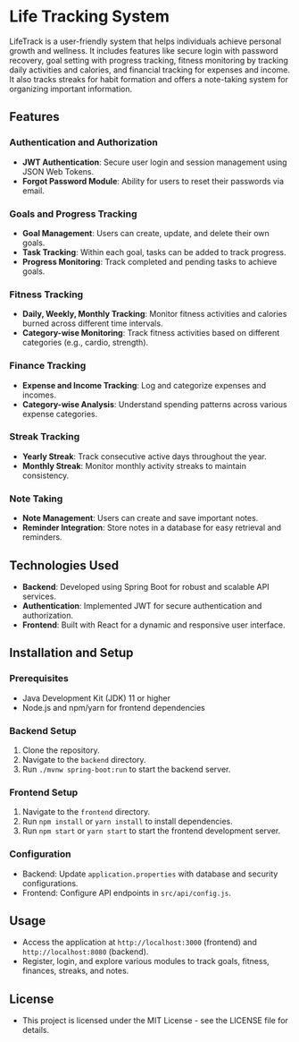 # Life Tracking System
LifeTrack is a user-friendly system that helps individuals achieve personal growth and wellness. It includes features like secure login with password recovery, goal setting with progress tracking, fitness monitoring by tracking daily activities and calories, and financial tracking for expenses and income. It also tracks streaks for habit formation and offers a note-taking system for organizing important information.

## Features

### Authentication and Authorization
- **JWT Authentication**: Secure user login and session management using JSON Web Tokens.
- **Forgot Password Module**: Ability for users to reset their passwords via email.

### Goals and Progress Tracking
- **Goal Management**: Users can create, update, and delete their own goals.
- **Task Tracking**: Within each goal, tasks can be added to track progress.
- **Progress Monitoring**: Track completed and pending tasks to achieve goals.

### Fitness Tracking
- **Daily, Weekly, Monthly Tracking**: Monitor fitness activities and calories burned across different time intervals.
- **Category-wise Monitoring**: Track fitness activities based on different categories (e.g., cardio, strength).

### Finance Tracking
- **Expense and Income Tracking**: Log and categorize expenses and incomes.
- **Category-wise Analysis**: Understand spending patterns across various expense categories.

### Streak Tracking
- **Yearly Streak**: Track consecutive active days throughout the year.
- **Monthly Streak**: Monitor monthly activity streaks to maintain consistency.

### Note Taking
- **Note Management**: Users can create and save important notes.
- **Reminder Integration**: Store notes in a database for easy retrieval and reminders.

## Technologies Used

- **Backend**: Developed using Spring Boot for robust and scalable API services.
- **Authentication**: Implemented JWT for secure authentication and authorization.
- **Frontend**: Built with React for a dynamic and responsive user interface.

## Installation and Setup

### Prerequisites
- Java Development Kit (JDK) 11 or higher
- Node.js and npm/yarn for frontend dependencies

### Backend Setup
1. Clone the repository.
2. Navigate to the `backend` directory.
3. Run `./mvnw spring-boot:run` to start the backend server.

### Frontend Setup
1. Navigate to the `frontend` directory.
2. Run `npm install` or `yarn install` to install dependencies.
3. Run `npm start` or `yarn start` to start the frontend development server.

### Configuration
- Backend: Update `application.properties` with database and security configurations.
- Frontend: Configure API endpoints in `src/api/config.js`.

## Usage
- Access the application at `http://localhost:3000` (frontend) and `http://localhost:8080` (backend).
- Register, login, and explore various modules to track goals, fitness, finances, streaks, and notes.


## License
- This project is licensed under the MIT License - see the LICENSE file for details.
